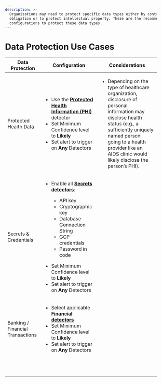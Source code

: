 ```yaml
---
description: >-
  Organizations may need to protect specific data types either by contractual
  obligation or to protect intellectual property. These are the recommended
  configurations to protect these data types.
---
```


# Data Protection Use Cases

| Data Protection                  | Configuration                                                                                                                                                                                                                                                                                                                                                                                                                 | Considerations                                                                                                                                                                                                                                                        |
| -------------------------------- | ----------------------------------------------------------------------------------------------------------------------------------------------------------------------------------------------------------------------------------------------------------------------------------------------------------------------------------------------------------------------------------------------------------------------------- | --------------------------------------------------------------------------------------------------------------------------------------------------------------------------------------------------------------------------------------------------------------------- |
| Protected Health Data            | <ul><li>Use the <a href="../../nightfall_compliance/phi_hipaa.md"><strong>Protected Health Information (PHI)</strong></a> detector</li><li>Set Minimum Confidence level to <strong>Likely</strong></li><li>Set alert to trigger on <strong>Any</strong> Detectors</li></ul>                                                                                                                                                   | <ul><li>Depending on the type of healthcare organization, disclosure of personal information may disclose health status (e.g., a sufficiently uniquely named person going to a health provider like an AIDS clinic would likely disclose the person’s PHI).</li></ul> |
| Secrets & Credentials            | <ul><li><p>Enable all <a href="https://docs.nightfall.ai/docs/detector-glossary#secrets"><strong>Secrets detectors</strong></a>:</p><ul><li>API key</li><li>Cryptographic key</li><li>Database Connection String</li><li>GCP credentials</li><li>Password in code</li></ul></li></ul><ul><li>Set Minimum Confidence level to <strong>Likely</strong></li><li>Set alert to trigger on <strong>Any</strong> Detectors</li></ul> |                                                                                                                                                                                                                                                                       |
| Banking / Financial Transactions | <ul><li>Select applicable <a href="https://docs.nightfall.ai/docs/detector-glossary#finance"><strong>Financial detectors</strong></a></li><li>Set Minimum Confidence level to <strong>Likely</strong></li><li>Set alert to trigger on <strong>Any</strong> Detectors</li></ul>                                                                                                                                                |                                                                                                                                                                                                                                                                       |
|                                  |                                                                                                                                                                                                                                                                                                                                                                                                                               | <p><br></p>                                                                                                                                                                                                                                                           |
